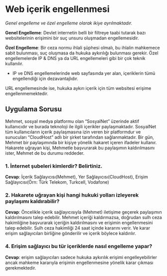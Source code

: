 # Web içerik engellenmesi

*Genel engelleme ve özel engelleme olarak ikiye ayrılmaktadır.*

**Genel Engelleme**: Devlet internetin belli bir filtreye taabi tutarak bazı websitelerinin erişimini bir suç unsuru oluşmadan engellemesidir.

**Özel Engelleme**: Bir ceza normu ihlali şüphesi olmalı, bu ihlalin mahkemece sabit bulunması, suç oluşmasa da hukuka aykırılığı bulunması gerekir. Özel engellemelerde IP & DNS ya da URL engellemeleri gibi bir çok teknik kullanılır.

- IP ve DNS engellemelerinde web sayfasında yer alan, içeriklerin tümü engellendiği için dezavantajlıdır.

URL engellemesinde ise, hukuka aykırı içerik için tüm websitesi erişime engellenmemektedir.

## Uygulama Sorusu
Mehmet, sosyal medya platformu olan “SosyalNet” üzerinde aktif kullanıcıdır ve burada teknoloji ile ilgili içerikler paylaşmaktadır. SosyalNet tüm kullanıcıların içerik paylaşmasına izin veren bir platformdur ve sunucuları “CloudHost” adlı bir şirket tarafından sağlanmaktadır. Bir gün, Mehmet bir paylaşımında bir kişiye yönelik hakaret içeren ifadeler kullanır. Hakarete uğrayan kişi, Mehmetle başvurarak bu paylaşımın kaldırılmasını ister, Mehmet de bu durumu reddeder.

### 1. İnternet şubeleri kimlerdir? Belirtiniz.
**Cevap**: İçerik Sağlayıcısı(Mehmet), Yer Sağlayıcısı(CloudHost), Erişim Sağlayıcısı(Örn: Türk Telekom, Turkcell, Vodafone)

### 2. Hakarete uğrayan kişi hangi hukuki yolları izleyerek paylaşımı kaldırabilir?
**Cevap**: Öncelikle içerik sağlayıcısıyla (Mehmet) iletişime geçerek paylaşımın kaldırılmasını talep edebilir. Mehmet içeriği kaldırmazsa, doğrudan sulh ceza hakimliğine başvurarak içeriğin kaldırılmasını ve erişimin engellenmesini talep edebilir. Sulh ceza hakimliği 24 saat içinde kararını verir. Ve karar erişim sağlayıcıları birliğine gönderilir ve içerik böylece kaldırılır.

### 4. Erişim sağlayıcı bu tür içeriklerde nasıl engelleme yapar?
**Cevap**: erişim sağlayıcıları sadece hukuka aykırılık erişimi engelleyebilirler ancak mahkeme kararıyla erişimin engellenmesine yönelik karar çıkması gerekmektedir.

